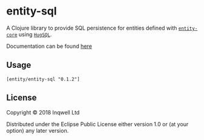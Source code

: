 # entity-sql

A Clojure library to provide SQL persistence for entities defined
with [`entity-core`](https://github.com/inqwell/entity-core)
using [`HugSQL`](https://www.hugsql.org).

Documentation can be found [here](https://inqwell.github.io/entity-sql/index.html)

## Usage

`[entity/entity-sql "0.1.2"]`

## License

Copyright © 2018 Inqwell Ltd

Distributed under the Eclipse Public License either version 1.0 or (at
your option) any later version.
